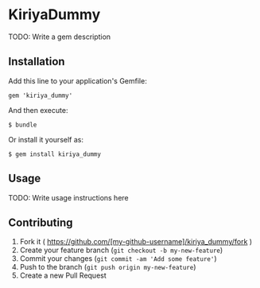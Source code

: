 # KiriyaDummy

TODO: Write a gem description

## Installation

Add this line to your application's Gemfile:

    gem 'kiriya_dummy'

And then execute:

    $ bundle

Or install it yourself as:

    $ gem install kiriya_dummy

## Usage

TODO: Write usage instructions here

## Contributing

1. Fork it ( https://github.com/[my-github-username]/kiriya_dummy/fork )
2. Create your feature branch (`git checkout -b my-new-feature`)
3. Commit your changes (`git commit -am 'Add some feature'`)
4. Push to the branch (`git push origin my-new-feature`)
5. Create a new Pull Request
